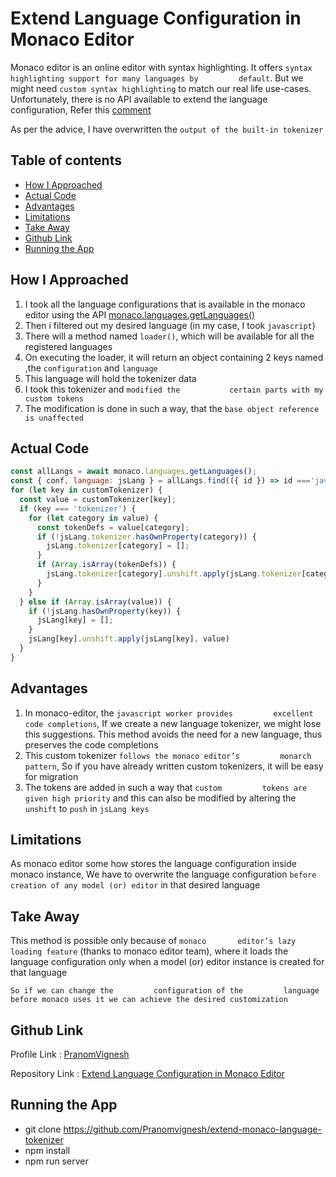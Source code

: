 # Extend Language Configuration in Monaco Editor <!-- omit in toc -->


Monaco editor is an online editor with syntax highlighting. It offers `syntax highlighting support for many languages by         default`.
 But we might need `custom syntax highlighting` to match our real life use-cases.
 Unfortunately, there is no API available to extend the language configuration, Refer this [comment](https://github.com/microsoft/monaco-editor/issues/1927#issuecomment-690917295)

As per the advice, I have overwritten the `output of the built-in tokenizer`

**Table of contents** <!-- omit in toc -->
---------------------

- [How I Approached](#how-i-approached)
- [Actual Code](#actual-code)
- [Advantages](#advantages)
- [Limitations](#limitations)
- [Take Away](#take-away)
- [Github Link](#github-link)
- [Running the App](#running-the-app)

How I Approached
----------------

1.  I took all the language configurations that is available in the monaco editor using the API [monaco.languages.getLanguages()](https://microsoft.github.io/monaco-editor/api/modules/monaco.languages.html#getlanguages)
2.  Then i filtered out my desired language (in my case, I took `javascript`)
3.  There will a method named `loader()`, which will be available for all the registered languages
4.  On executing the loader, it will return an object containing 2 keys named ,the `configuration` and `language`
5.  This language will hold the tokenizer data
6.  I took this tokenizer and `modified the           certain parts with my custom tokens`
7.  The modification is done in such a way, that the `base object reference is unaffected`

Actual Code
-----------

```javascript
const allLangs = await monaco.languages.getLanguages();
const { conf, language: jsLang } = allLangs.find(({ id }) => id ==='javascript').loader();
for (let key in customTokenizer) {
  const value = customTokenizer[key];
  if (key === 'tokenizer') {
    for (let category in value) {
      const tokenDefs = value[category];
      if (!jsLang.tokenizer.hasOwnProperty(category)) {
        jsLang.tokenizer[category] = [];
      }
      if (Array.isArray(tokenDefs)) {
        jsLang.tokenizer[category].unshift.apply(jsLang.tokenizer[category], tokenDefs)
      }
    }
  } else if (Array.isArray(value)) {
    if (!jsLang.hasOwnProperty(key)) {
      jsLang[key] = [];
    }
    jsLang[key].unshift.apply(jsLang[key], value)
  }
}
```

Advantages
----------

1.  In monaco-editor, the `javascript worker provides         excellent code completions`, If we create a new language tokenizer, we might lose this suggestions. This method avoids the need for a new language, thus preserves the code completions
2.  This custom tokenizer `follows the monaco editor’s         monarch pattern`, So if you have already written custom tokenizers, it will be easy for migration
3.  The tokens are added in such a way that `custom         tokens are given high priority` and this can also be modified by altering the `unshift` to `push` in `jsLang keys`

Limitations
-----------

As monaco editor some how stores the language configuration inside monaco instance, We have to overwrite the language configuration `before         creation of any model (or) editor` in that desired language

Take Away
---------

This method is possible only because of `monaco       editor’s lazy loading feature` (thanks to monaco editor team), where it loads the language configuration only when a model (or) editor instance is created for that language

`So if we can change the         configuration of the         language before monaco uses it we can achieve the desired customization`

Github Link
-----------

Profile Link : [PranomVignesh](https://github.com/Pranomvignesh)

 Repository Link : [Extend Language Configuration in Monaco Editor](https://github.com/Pranomvignesh/extend-monaco-language-tokenizer)

Running the App
---------------
- git clone https://github.com/Pranomvignesh/extend-monaco-language-tokenizer
- npm install
- npm run server